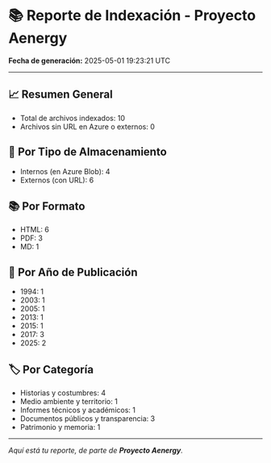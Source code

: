 # 📚 Reporte de Indexación - Proyecto Aenergy
**Fecha de generación:** 2025-05-01 19:23:21 UTC

---

## 📈 Resumen General
- Total de archivos indexados: 10
- Archivos sin URL en Azure o externos: 0

## 🔐 Por Tipo de Almacenamiento
- Internos (en Azure Blob): 4
- Externos (con URL): 6

## 📚 Por Formato
- HTML: 6
- PDF: 3
- MD: 1

## 📅 Por Año de Publicación
- 1994: 1
- 2003: 1
- 2005: 1
- 2013: 1
- 2015: 1
- 2017: 3
- 2025: 2

## 🏷️ Por Categoría
- Historias y costumbres: 4
- Medio ambiente y territorio: 1
- Informes técnicos y académicos: 1
- Documentos públicos y transparencia: 3
- Patrimonio y memoria: 1

---

_Aquí está tu reporte, de parte de **Proyecto Aenergy**._

